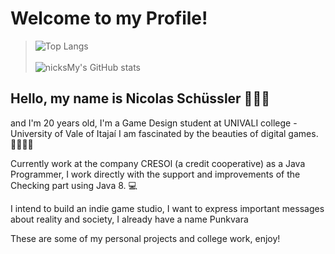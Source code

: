 # **Welcome to my Profile!** 
>![Top Langs](https://github-readme-stats.vercel.app/api/top-langs/?username=nicksMy&layout=compact&theme=radical)
><br>
><br>
>![nicksMy's GitHub stats](https://github-readme-stats.vercel.app/api?username=nicksMy&show_icons=true&theme=radical)
## Hello, my name is Nicolas Schüssler 🐀🧙‍♂️
and I'm 20 years old, I'm a Game Design student at UNIVALI college - University of Vale of Itajaí I am fascinated by the beauties of digital games. 🔎🎲👾🔫

Currently work at the company CRESOl (a credit cooperative) as a Java Programmer, I work directly with the support and improvements of the Checking part using Java 8. 💻

I intend to build an indie game studio, I want to express important messages about reality and society, I already have a name Punkvara

These are some of my personal projects and college work, enjoy! 
